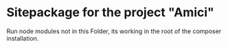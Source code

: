 Sitepackage for the project "Amici"
==============================================================

Run node modules not in this Folder, its working in the root of the composer installation.